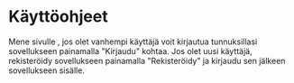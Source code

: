# Käyttöohjeet

Mene sivulle , jos olet vanhempi käyttäjä voit kirjautua tunnuksillasi sovellukseen painamalla "Kirjaudu" kohtaa. 
Jos olet uusi käyttäjä, rekisteröidy sovellukseen painamalla "Rekisteröidy" ja kirjaudu sen jälkeen sovellukseen sisälle.
